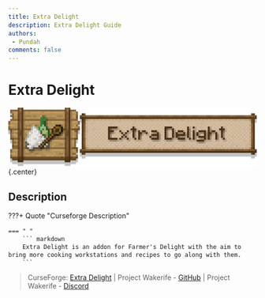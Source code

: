 ```yaml
---
title: Extra Delight
description: Extra Delight Guide
authors: 
 - Pundah
comments: false
---
```

# Extra Delight
![](img/ExtraDelight.png){.center}
## Description
???+ Quote "Curseforge Description"

    === " "
        ``` markdown
        Extra Delight is an addon for Farmer's Delight with the aim to bring more cooking workstations and recipes to go along with them.
        ```

> CurseForge: [Extra Delight](https://www.curseforge.com/minecraft/mc-mods/extradelight) | Project Wakerife - [GitHub](https://github.com/Pundah) | Project Wakerife - [Discord](https://discord.gg/M4HQTQ9g9f)
